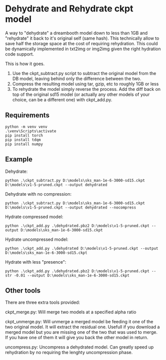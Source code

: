 # Dehydrate and Rehydrate ckpt model

A way to "dehydrate" a dreambooth model down to less than 1GB and "rehydrate" it back to it's original self (same hash). This technically allow to save half the storage space at the cost of requiring rehydration. This could be dynamically implemented in txt2img or img2img given the right hydration code support.

This is how it goes.

1. Use the ckpt_subtract.py script to subtract the original model from the DB model, leaving behind only the difference between the two.
2. Compress the resulting model using tar, gzip, etc to roughly 1GB or less
3. To rehydrate the model simply reverse the process. Add the diff back on top of the original sd15 model (or actually any other models of your choice, can be a different one) with ckpt_add.py.

## Requirements

```
python -m venv venv
.\venv\Scripts\activate
pip install torch
pip install tdqm
pip install numpy
```

## Example

Dehydrate:

`python .\ckpt_subtract.py D:\models\sks_man-1e-6-3000-sd15.ckpt D:\models\v1-5-pruned.ckpt --output dehydrated`

Dehydrate with no compression:

`python .\ckpt_subtract.py D:\models\sks_man-1e-6-3000-sd15.ckpt D:\models\v1-5-pruned.ckpt --output dehydrated --nocompress`

Hydrate compressed model:

`python .\ckpt_add.py .\dehydrated.pbz2 D:\models\v1-5-pruned.ckpt --output D:\models\sks_man-1e-6-3000-sd15.ckpt`

Hydrate uncompressed model:

`python .\ckpt_add.py .\dehydrated D:\models\v1-5-pruned.ckpt --output D:\models\sks_man-1e-6-3000-sd15.ckpt`

Hydrate with less "presence":

`python .\ckpt_add.py .\dehydrated.pbz2 D:\models\v1-5-pruned.ckpt --str -0.01 --output D:\models\sks_man-1e-6-3000-sd15.ckpt`

## Other tools

There are three extra tools provided:

ckpt_merge.py: Will merge two models at a specified alpha ratio

ckpt_unmerge.py: Will unmerge a merged model be feeding it one of the two original model. It will extract the residual one. Usefull if you download a merged model but you are missing one of the two that was used to merge. If you have one of them it will give you back the other model in return.

uncompress.py: Uncompress a dehydrated model. Can greatly speed up rehydration by no requiring the lenghty uncompression phase.
